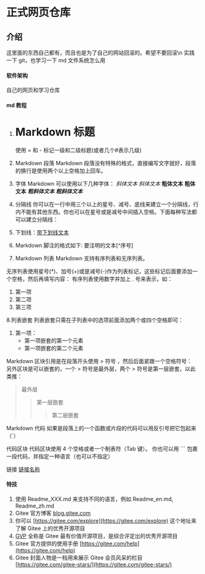 # 正式网页仓库

## 介绍

这里面的东西自己都有，而且也是为了自己的网站回滚的。希望不要回滚\n
实践一下 git，也学习一下 md 文件系统怎么用

#### 软件架构

自己的网页和学习仓库

#### md 教程

1.  # Markdown 标题
    使用 = 和 - 标记一级和二级标题(或者几个#表示几级)
2.  Markdown 段落
    Markdown 段落没有特殊的格式，直接编写文字就好，段落的换行是使用两个以上空格加上回车。

3.  字体
    Markdown 可以使用以下几种字体：
    _斜体文本_
    _斜体文本_
    **粗体文本**
    **粗体文本**
    **_粗斜体文本_**
    **_粗斜体文本_**

4. 分隔线
你可以在一行中用三个以上的星号、减号、底线来建立一个分隔线，行内不能有其他东西。你也可以在星号或是减号中间插入空格。下面每种写法都可以建立分隔线：

5. 下划线：<u>带下划线文本</u>

6. Markdown 脚注的格式如下:
要注明的文本\[^序号]
[^序号]:内容

7. Markdown 列表
Markdown 支持有序列表和无序列表。

无序列表使用星号(\*)、加号(+)或是减号(-)作为列表标记，这些标记后面要添加一个空格，然后再填写内容：
有序列表使用数字并加上 . 号来表示，如：

1. 第一项
2. 第二项
3. 第三项

8.列表嵌套
列表嵌套只需在子列表中的选项前面添加两个或四个空格即可：

1. 第一项：
   - 第一项嵌套的第一个元素
   - 第一项嵌套的第二个元素

Markdown 区块引用是在段落开头使用 > 符号 ，然后后面紧跟一个空格符号：
另外区块是可以嵌套的，一个 > 符号是最外层，两个 > 符号是第一层嵌套，以此类推：

> 最外层
>
> > 第一层嵌套
> >
> > > 第二层嵌套

Markdown 代码
如果是段落上的一个函数或片段的代码可以用反引号把它包起来（`）

代码区块
代码区块使用 4 个空格或者一个制表符（Tab 键）。
你也可以用 ``` 包裹一段代码，并指定一种语言（也可以不指定）

链接
[链接名称](链接地址)
#### 特技

1.  使用 Readme_XXX.md 来支持不同的语言，例如 Readme_en.md, Readme_zh.md
2.  Gitee 官方博客 [blog.gitee.com](https://blog.gitee.com)
3.  你可以 [https://gitee.com/explore](https://gitee.com/explore) 这个地址来了解 Gitee 上的优秀开源项目
4.  [GVP](https://gitee.com/gvp) 全称是 Gitee 最有价值开源项目，是综合评定出的优秀开源项目
5.  Gitee 官方提供的使用手册 [https://gitee.com/help](https://gitee.com/help)
6.  Gitee 封面人物是一档用来展示 Gitee 会员风采的栏目 [https://gitee.com/gitee-stars/](https://gitee.com/gitee-stars/)
